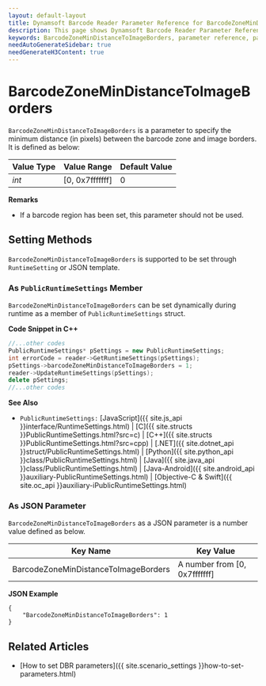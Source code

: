 ```yaml
---
layout: default-layout
title: Dynamsoft Barcode Reader Parameter Reference for BarcodeZoneMinDistanceToImageBorders
description: This page shows Dynamsoft Barcode Reader Parameter Reference for BarcodeZoneMinDistanceToImageBorders.
keywords: BarcodeZoneMinDistanceToImageBorders, parameter reference, parameter
needAutoGenerateSidebar: true
needGenerateH3Content: true
---
```



# BarcodeZoneMinDistanceToImageBorders 

`BarcodeZoneMinDistanceToImageBorders` is a parameter to specify the minimum distance (in pixels) between the barcode zone and image borders. It is defined as below:

| Value Type | Value Range | Default Value |
| ---------- | ----------- | ------------- |
| *int* | [0, 0x7fffffff] | 0 |


**Remarks**  
- If a barcode region has been set, this parameter should not be used.


    
## Setting Methods
`BarcodeZoneMinDistanceToImageBorders` is supported to be set through `RuntimeSetting` or JSON template.

### As `PublicRuntimeSettings` Member
`BarcodeZoneMinDistanceToImageBorders` can be set dynamically during runtime as a member of `PublicRuntimeSettings` struct.


**Code Snippet in C++**
```cpp
//...other codes
PublicRuntimeSettings* pSettings = new PublicRuntimeSettings;
int errorCode = reader->GetRuntimeSettings(pSettings);
pSettings->barcodeZoneMinDistanceToImageBorders = 1;
reader->UpdateRuntimeSettings(pSettings);
delete pSettings;
//...other codes
```



**See Also**      
- `PublicRuntimeSettings:` [JavaScript]({{ site.js_api }}interface/RuntimeSettings.html) \| [C]({{ site.structs }}PublicRuntimeSettings.html?src=c) \| [C++]({{ site.structs }}PublicRuntimeSettings.html?src=cpp) \| [.NET]({{ site.dotnet_api }}struct/PublicRuntimeSettings.html) \| [Python]({{ site.python_api }}class/PublicRuntimeSettings.html) \| [Java]({{ site.java_api }}class/PublicRuntimeSettings.html) \| [Java-Android]({{ site.android_api }}auxiliary-PublicRuntimeSettings.html) \| [Objective-C & Swift]({{ site.oc_api }}auxiliary-iPublicRuntimeSettings.html)


### As JSON Parameter
`BarcodeZoneMinDistanceToImageBorders` as a JSON parameter is a number value defined as below.   

| Key Name | Key Value |
| -------- | --------- |
| BarcodeZoneMinDistanceToImageBorders | A number from [0, 0x7fffffff] |


**JSON Example**   
```
{
    "BarcodeZoneMinDistanceToImageBorders": 1
}
```


<!--
## Impacts on Performance
### Speed
Setting `BarcodeZoneMinDistanceToImageBorders` to a appropriate value may speed up the process when barcodes are partly out of the iamge border.

### Read Rate
`BarcodeZoneMinDistanceToImageBorders` has no influence on the Read Rate.

### Accuracy
`BarcodeZoneMinDistanceToImageBorders` has no influence on the Accuracy.

-->
## Related Articles
- [How to set DBR parameters]({{ site.scenario_settings }}how-to-set-parameters.html)